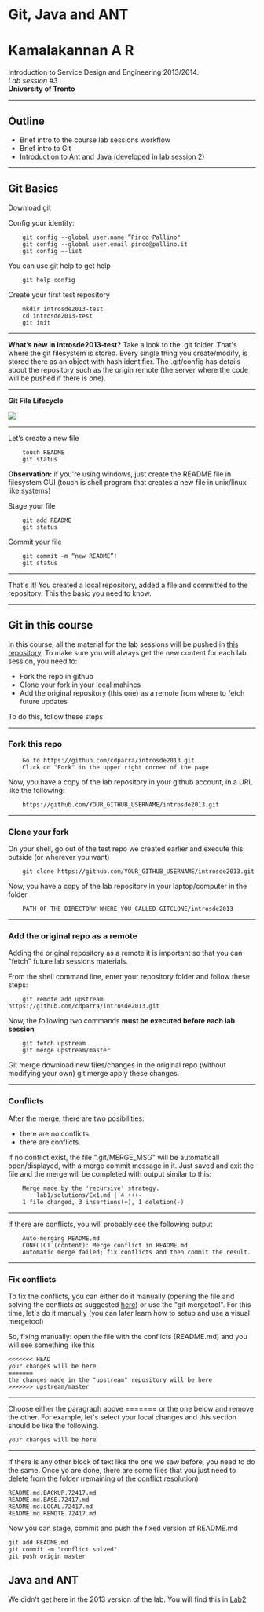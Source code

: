 Git, Java and ANT
===
Kamalakannan A R
===
Introduction to Service Design and Engineering 2013/2014. 
<br>*Lab session #3*
<br>**University of Trento** 

---

## Outline

* Brief intro to the course lab sessions workflow
* Brief intro to Git
* Introduction to Ant and Java (developed in lab session 2)

---

## Git Basics
Download [git](http://git-scm.com/download)

Config your identity: 

```
	git config --global user.name ”Pinco Pallino"
	git config --global user.email pinco@pallino.it
	git config –-list
```

You can use git help <verb> to get help 

```	
	git help config
```	

Create your first test repository 

```
	mkdir introsde2013-test
	cd introsde2013-test
	git init
```

---

**What’s new in introsde2013-test?**
Take a look to the .git folder. That's where the git filesystem is stored. Every single thing you create/modify, is stored there as an object with hash identifier. The .git/config has details about the repository such as the origin remote (the server where the code will be pushed if there is one). 

---
**Git File Lifecycle**

![](https://raw.github.com/cdparra/introsde2013/master/lab1/resources/GitFilesLifcycle.png)

---

Let’s create a new file```	touch README	git status
```
**Observation:** if you're using windows, just create the README file in filesystem GUI (touch is shell program that creates a new file in unix/linux like systems)Stage your file
```
	git add README	git status```Commit your file
```	git commit –m “new README”!	git status```

---
That's it! You created a local repository, added a file and committed to the repository. This the basic you need to know. 

---

## Git in this course
In this course, all the material for the lab sessions will be pushed in [this repository](https://github.com/cdparra/introsde2013). To make sure you will always get the new content for each lab session, you need to: 

* Fork the repo in github
* Clone your fork in your local mahines
* Add the original repository (this one) as a remote from where to fetch future updates

To do this, follow these steps

---

### Fork this repo

```
	Go to https://github.com/cdparra/introsde2013.git
	Click on "Fork" in the upper right corner of the page
```
	
Now, you have a copy of the lab repository in your github account, in a URL like the following: 

```
	https://github.com/YOUR_GITHUB_USERNAME/introsde2013.git
```

---

### Clone your fork

On your shell, go out of the test repo we created earlier and execute this outside (or wherever you want) 
```
	git clone https://github.com/YOUR_GITHUB_USERNAME/introsde2013.git
```
	
Now, you have a copy of the lab repository in your laptop/computer in the folder 

```
	PATH_OF_THE_DIRECTORY_WHERE_YOU_CALLED_GITCLONE/introsde2013 
```

---

### Add the original repo as a remote

Adding the original repository as a remote it is important so that you can "fetch" future lab sessions materials. 

From the shell command line, enter your repository folder and follow these steps: 

```
	git remote add upstream https://github.com/cdparra/introsde2013.git
```

Now, the following two commands **must be executed before each lab session** 

```
	git fetch upstream
	git merge upstream/master
```

Git merge download new files/changes in the original repo (without modifying your own) git merge apply these changes.

---

### Conflicts
	
After the merge, there are two posibilities: 

* there are no conflicts
* there are conflicts. 

If no conflict exist, the file ".git/MERGE_MSG" will be automaticall open/displayed, with a merge commit message in it. Just saved and exit the file and the merge will be completed with output similar to this: 

```
	Merge made by the 'recursive' strategy.
 		lab1/solutions/Ex1.md | 4 +++-
 	1 file changed, 3 insertions(+), 1 deletion(-)
```

---

If there are conflicts, you will probably see the following output

```
	Auto-merging README.md
	CONFLICT (content): Merge conflict in README.md
	Automatic merge failed; fix conflicts and then commit the result. 
```

---

### Fix conflicts 

To fix the conflicts, you can either do it manually (opening the file and solving the conflicts as suggested [here](https://help.github.com/articles/resolving-merge-conflicts)) or use the "git mergetool". For this time, let's do it manually (you can later learn how to setup and use a visual mergetool)

So, fixing manually: open the file with the conflicts (README.md) and you will see something like this

	<<<<<<< HEAD
	your changes will be here
	=======
	the changes made in the "upstream" repository will be here
	>>>>>>> upstream/master

---

Choose either the paragraph above ======= or the one below and remove the other. For example, let's select your local changes and this section should be like the following.

	your changes will be here

---
	
If there is any other block of text like the one we saw before, you need to do the same. Once yo are done, there are some files that you just need to delete from the folder (remaining of the conflict resolution)

	README.md.BACKUP.72417.md 
	README.md.BASE.72417.md   
	README.md.LOCAL.72417.md  
	README.md.REMOTE.72417.md  

Now you can stage, commit and push the fixed version of README.md

	git add README.md
	git commit -m "conflict solved"
	git push origin master 

## Java and ANT

We didn't get here in the 2013 version of the lab. You will find this in [Lab2](https://github.com/cdparra/introsde2013/tree/master/lab2)
